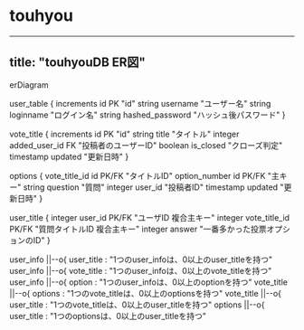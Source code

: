 # touhyou

---
title: "touhyouDB ER図"
---
erDiagram

user_table {
increments id PK "id"
string username "ユーザー名"
string loginname "ログイン名"
string hashed_password "ハッシュ後パスワード"
}

vote_title {
increments id PK "id"
string title "タイトル"
integer added_user_id  FK "投稿者のユーザーID"
boolean is_closed "クローズ判定"
timestamp updated "更新日時"
}

options {
vote_title_id id PK/FK "タイトルID"
option_number id PK/FK "主キー"
string question "質問"
integer user_id "投稿者ID"
timestamp updated "更新日時"
}

user_title {
integer user_id PK/FK "ユーザID 複合主キー"
integer vote_title_id PK/FK "質問タイトルID 複合主キー"
integer answer "一番多かった投票オプションのID"
}

user_info ||--o{ user_title : "1つのuser_infoは、0以上のuser_titleを持つ"
user_info ||--o{ vote_title : "1つのuser_infoは、0以上のvote_titleを持つ"
user_info ||--o{ option : "1つのuser_infoは、0以上のoptionを持つ"
vote_title ||--o{ options : "1つのvote_titleは、0以上のoptionsを持つ"
vote_title ||--o{ user_title : "1つのvote_titleは、0以上のuser_titleを持つ"
options ||--o{ user_title : "1つのoptionsは、0以上のuser_titleを持つ"